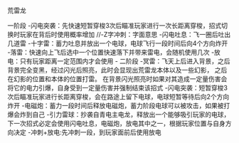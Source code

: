 
荒雷龙

一阶段
	-闪电突袭：先快速短暂穿梭3次后瞄准玩家进行一次长距离穿梭，招式切换时玩家在背后时使用概率增加
	//-Z字冲刺：字面意思
	-闪电吐息：飞一圈后吐出几道雷
	-十字雷：蓄力吐息并放出一个电球，电球飞行一段时间后向4个方向炸开
	-落雷：快速向上飞后选中一个位置快速落下并带来雷电，会随机使用几次
	-放电：只有玩家距离一定范围内才会使用
	-
二阶段
	-冥雷：飞天上后进入背景，之后背景完全变黑，经过闪光后照亮，此时会显现出荒雷龙本体以及一些幻影，
		之后在幻影的位置和本体的位置打雷。
		在背景闪光照亮时如果对其造成一定量伤害会将它的电力引爆，自身受到一定量伤害并强制结束该招式
	-闪电突袭：短暂穿梭3次后瞄准玩家进行长距离穿梭，会在路途上留下电球，电球短暂等待后向2个方向炸开
	-电磁炮：蓄力一段时间后释放电磁炮，蓄力阶段电球可以被攻击，如果被打爆会炸到自己
	-引力雷球：抄袭自青电主电龙，释放出一个能够吸引玩家的电球，下一次招式必定会使用闪电吐息，电磁炮，放电其中之一，根据玩家位置与自身方向决定
	-冲刺+放电:先冲刺一段，到玩家面前后使用放电